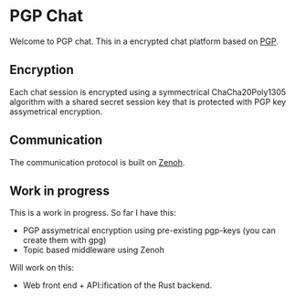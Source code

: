 # PGP Chat

Welcome to PGP chat. This in a encrypted chat platform based on [PGP](https://en.wikipedia.org/wiki/Pretty_Good_Privacy).

## Encryption

Each chat session is encrypted using a symmectrical ChaCha20Poly1305 algorithm
with a shared secret session key that is protected with PGP key assymetrical
encryption.

## Communication

The communication protocol is built on [Zenoh](https://github.com/eclipse-zenoh/zenoh).

## Work in progress

This is a work in progress. So far I have this:

- PGP assymetrical encryption using pre-existing pgp-keys (you can create them with gpg)
- Topic based middleware using Zenoh

Will work on this:

- Web front end + API:ification of the Rust backend.

